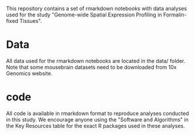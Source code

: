 This repository contains a set of rmarkdown notebooks with data analyses used for the study 
"Genome-wide Spatial Expression Profiling in Formalin-fixed Tissues". 

# Data

All data used for the rmarkdown notebooks are located in the data/ folder. Note that some 
mousebrain datasets need to be downloaded from 10x Genomics website.

# code

All code is available in rmarkdown format to reproduce analyses conducted in this study. We 
encourage anyone using the "Software and Algorithms" in the Key Resources table for the exact 
R packages used in these analyses.
